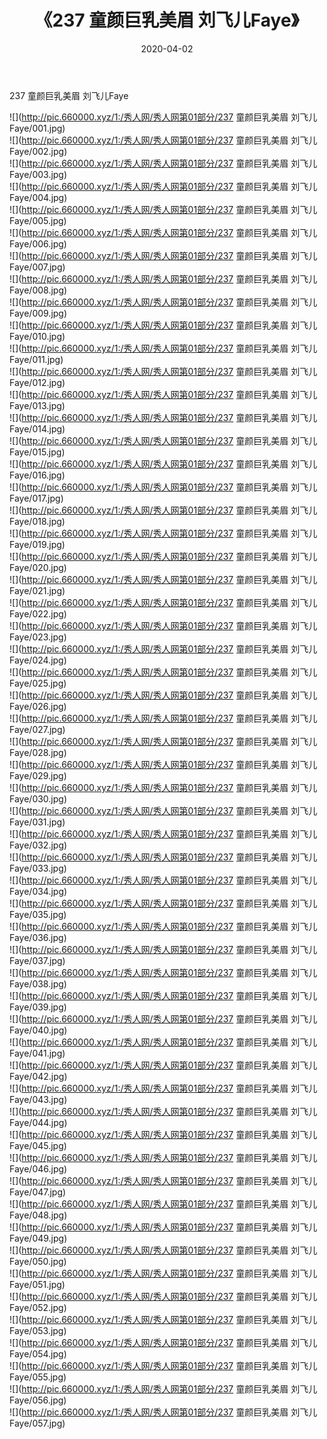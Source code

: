 ﻿---
layout: post
title:  《237 童颜巨乳美眉 刘飞儿Faye》
date:   2020-04-02
img: http://pic.660000.xyz/1:/秀人网/秀人网第01部分/237 童颜巨乳美眉 刘飞儿Faye/000.jpg
categories: [美女, 清纯, 唯美]
---

237 童颜巨乳美眉 刘飞儿Faye

  ![](http://pic.660000.xyz/1:/秀人网/秀人网第01部分/237 童颜巨乳美眉 刘飞儿Faye/001.jpg) <br> ![](http://pic.660000.xyz/1:/秀人网/秀人网第01部分/237 童颜巨乳美眉 刘飞儿Faye/002.jpg) <br> ![](http://pic.660000.xyz/1:/秀人网/秀人网第01部分/237 童颜巨乳美眉 刘飞儿Faye/003.jpg) <br> ![](http://pic.660000.xyz/1:/秀人网/秀人网第01部分/237 童颜巨乳美眉 刘飞儿Faye/004.jpg) <br> ![](http://pic.660000.xyz/1:/秀人网/秀人网第01部分/237 童颜巨乳美眉 刘飞儿Faye/005.jpg) <br> ![](http://pic.660000.xyz/1:/秀人网/秀人网第01部分/237 童颜巨乳美眉 刘飞儿Faye/006.jpg) <br> ![](http://pic.660000.xyz/1:/秀人网/秀人网第01部分/237 童颜巨乳美眉 刘飞儿Faye/007.jpg) <br> ![](http://pic.660000.xyz/1:/秀人网/秀人网第01部分/237 童颜巨乳美眉 刘飞儿Faye/008.jpg) <br> ![](http://pic.660000.xyz/1:/秀人网/秀人网第01部分/237 童颜巨乳美眉 刘飞儿Faye/009.jpg) <br> ![](http://pic.660000.xyz/1:/秀人网/秀人网第01部分/237 童颜巨乳美眉 刘飞儿Faye/010.jpg) <br> ![](http://pic.660000.xyz/1:/秀人网/秀人网第01部分/237 童颜巨乳美眉 刘飞儿Faye/011.jpg) <br> ![](http://pic.660000.xyz/1:/秀人网/秀人网第01部分/237 童颜巨乳美眉 刘飞儿Faye/012.jpg) <br> ![](http://pic.660000.xyz/1:/秀人网/秀人网第01部分/237 童颜巨乳美眉 刘飞儿Faye/013.jpg) <br> ![](http://pic.660000.xyz/1:/秀人网/秀人网第01部分/237 童颜巨乳美眉 刘飞儿Faye/014.jpg) <br> ![](http://pic.660000.xyz/1:/秀人网/秀人网第01部分/237 童颜巨乳美眉 刘飞儿Faye/015.jpg) <br> ![](http://pic.660000.xyz/1:/秀人网/秀人网第01部分/237 童颜巨乳美眉 刘飞儿Faye/016.jpg) <br> ![](http://pic.660000.xyz/1:/秀人网/秀人网第01部分/237 童颜巨乳美眉 刘飞儿Faye/017.jpg) <br> ![](http://pic.660000.xyz/1:/秀人网/秀人网第01部分/237 童颜巨乳美眉 刘飞儿Faye/018.jpg) <br> ![](http://pic.660000.xyz/1:/秀人网/秀人网第01部分/237 童颜巨乳美眉 刘飞儿Faye/019.jpg) <br> ![](http://pic.660000.xyz/1:/秀人网/秀人网第01部分/237 童颜巨乳美眉 刘飞儿Faye/020.jpg) <br> ![](http://pic.660000.xyz/1:/秀人网/秀人网第01部分/237 童颜巨乳美眉 刘飞儿Faye/021.jpg) <br> ![](http://pic.660000.xyz/1:/秀人网/秀人网第01部分/237 童颜巨乳美眉 刘飞儿Faye/022.jpg) <br> ![](http://pic.660000.xyz/1:/秀人网/秀人网第01部分/237 童颜巨乳美眉 刘飞儿Faye/023.jpg) <br> ![](http://pic.660000.xyz/1:/秀人网/秀人网第01部分/237 童颜巨乳美眉 刘飞儿Faye/024.jpg) <br> ![](http://pic.660000.xyz/1:/秀人网/秀人网第01部分/237 童颜巨乳美眉 刘飞儿Faye/025.jpg) <br> ![](http://pic.660000.xyz/1:/秀人网/秀人网第01部分/237 童颜巨乳美眉 刘飞儿Faye/026.jpg) <br> ![](http://pic.660000.xyz/1:/秀人网/秀人网第01部分/237 童颜巨乳美眉 刘飞儿Faye/027.jpg) <br> ![](http://pic.660000.xyz/1:/秀人网/秀人网第01部分/237 童颜巨乳美眉 刘飞儿Faye/028.jpg) <br> ![](http://pic.660000.xyz/1:/秀人网/秀人网第01部分/237 童颜巨乳美眉 刘飞儿Faye/029.jpg) <br> ![](http://pic.660000.xyz/1:/秀人网/秀人网第01部分/237 童颜巨乳美眉 刘飞儿Faye/030.jpg) <br> ![](http://pic.660000.xyz/1:/秀人网/秀人网第01部分/237 童颜巨乳美眉 刘飞儿Faye/031.jpg) <br> ![](http://pic.660000.xyz/1:/秀人网/秀人网第01部分/237 童颜巨乳美眉 刘飞儿Faye/032.jpg) <br> ![](http://pic.660000.xyz/1:/秀人网/秀人网第01部分/237 童颜巨乳美眉 刘飞儿Faye/033.jpg) <br> ![](http://pic.660000.xyz/1:/秀人网/秀人网第01部分/237 童颜巨乳美眉 刘飞儿Faye/034.jpg) <br> ![](http://pic.660000.xyz/1:/秀人网/秀人网第01部分/237 童颜巨乳美眉 刘飞儿Faye/035.jpg) <br> ![](http://pic.660000.xyz/1:/秀人网/秀人网第01部分/237 童颜巨乳美眉 刘飞儿Faye/036.jpg) <br> ![](http://pic.660000.xyz/1:/秀人网/秀人网第01部分/237 童颜巨乳美眉 刘飞儿Faye/037.jpg) <br> ![](http://pic.660000.xyz/1:/秀人网/秀人网第01部分/237 童颜巨乳美眉 刘飞儿Faye/038.jpg) <br> ![](http://pic.660000.xyz/1:/秀人网/秀人网第01部分/237 童颜巨乳美眉 刘飞儿Faye/039.jpg) <br> ![](http://pic.660000.xyz/1:/秀人网/秀人网第01部分/237 童颜巨乳美眉 刘飞儿Faye/040.jpg) <br> ![](http://pic.660000.xyz/1:/秀人网/秀人网第01部分/237 童颜巨乳美眉 刘飞儿Faye/041.jpg) <br> ![](http://pic.660000.xyz/1:/秀人网/秀人网第01部分/237 童颜巨乳美眉 刘飞儿Faye/042.jpg) <br> ![](http://pic.660000.xyz/1:/秀人网/秀人网第01部分/237 童颜巨乳美眉 刘飞儿Faye/043.jpg) <br> ![](http://pic.660000.xyz/1:/秀人网/秀人网第01部分/237 童颜巨乳美眉 刘飞儿Faye/044.jpg) <br> ![](http://pic.660000.xyz/1:/秀人网/秀人网第01部分/237 童颜巨乳美眉 刘飞儿Faye/045.jpg) <br> ![](http://pic.660000.xyz/1:/秀人网/秀人网第01部分/237 童颜巨乳美眉 刘飞儿Faye/046.jpg) <br> ![](http://pic.660000.xyz/1:/秀人网/秀人网第01部分/237 童颜巨乳美眉 刘飞儿Faye/047.jpg) <br> ![](http://pic.660000.xyz/1:/秀人网/秀人网第01部分/237 童颜巨乳美眉 刘飞儿Faye/048.jpg) <br> ![](http://pic.660000.xyz/1:/秀人网/秀人网第01部分/237 童颜巨乳美眉 刘飞儿Faye/049.jpg) <br> ![](http://pic.660000.xyz/1:/秀人网/秀人网第01部分/237 童颜巨乳美眉 刘飞儿Faye/050.jpg) <br> ![](http://pic.660000.xyz/1:/秀人网/秀人网第01部分/237 童颜巨乳美眉 刘飞儿Faye/051.jpg) <br> ![](http://pic.660000.xyz/1:/秀人网/秀人网第01部分/237 童颜巨乳美眉 刘飞儿Faye/052.jpg) <br> ![](http://pic.660000.xyz/1:/秀人网/秀人网第01部分/237 童颜巨乳美眉 刘飞儿Faye/053.jpg) <br> ![](http://pic.660000.xyz/1:/秀人网/秀人网第01部分/237 童颜巨乳美眉 刘飞儿Faye/054.jpg) <br> ![](http://pic.660000.xyz/1:/秀人网/秀人网第01部分/237 童颜巨乳美眉 刘飞儿Faye/055.jpg) <br> ![](http://pic.660000.xyz/1:/秀人网/秀人网第01部分/237 童颜巨乳美眉 刘飞儿Faye/056.jpg) <br> ![](http://pic.660000.xyz/1:/秀人网/秀人网第01部分/237 童颜巨乳美眉 刘飞儿Faye/057.jpg) <br>